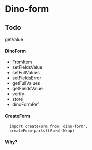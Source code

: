 # Dino-form

## Todo
  getValue



#### DinoForm
* FromItem
* setFieldsValue
* setFullValues
* setFieldsError
* getFullValues
* getFieldsValue
* verify
* store
* dinoFormRef

#### CreateForm
```
  import createForm from 'dino-form';
  createForm(parts)(View)(Wrap)
```

#### Why?

